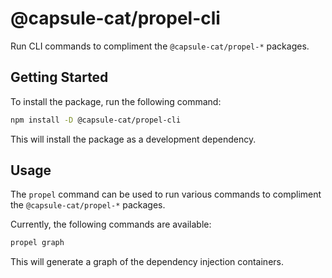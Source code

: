# @capsule-cat/propel-cli

Run CLI commands to compliment the `@capsule-cat/propel-*` packages.

## Getting Started

To install the package, run the following command:

```bash
npm install -D @capsule-cat/propel-cli
```

This will install the package as a development dependency.

## Usage

The `propel` command can be used to run various commands to compliment the `@capsule-cat/propel-*` packages.

Currently, the following commands are available:

```bash
propel graph
```

This will generate a graph of the dependency injection containers.
